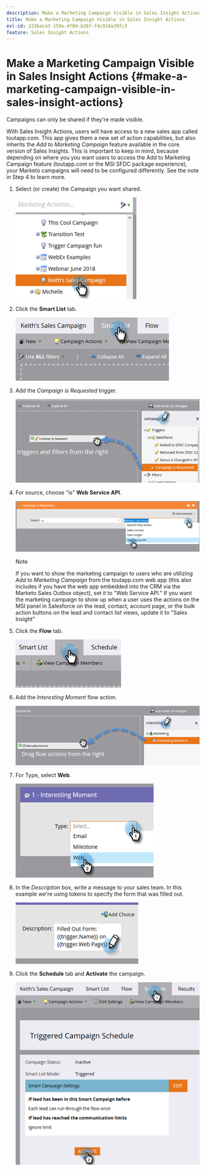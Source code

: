 ```yaml
---
description: Make a Marketing Campaign Visible in Sales Insight Actions - Marketo Docs - Product Documentation
title: Make a Marketing Campaign Visible in Sales Insight Actions
exl-id: 223baca3-159e-4f0d-b26f-f4c924a39fc3
feature: Sales Insight Actions
---
```

# Make a Marketing Campaign Visible in Sales Insight Actions {#make-a-marketing-campaign-visible-in-sales-insight-actions}

Campaigns can only be shared if they're made visible.

With Sales Insight Actions, users will have access to a new sales app called toutapp.com. This app gives them a new set of action capabilities, but also inherits the _Add to Marketing Campaign_ feature available in the core version of Sales Insights. This is important to keep in mind, because depending on where you you want users to access the Add to Marketing Campaign feature (toutapp.com or the MSI SFDC package experience), your Marketo campaigns will need to be configured differently. See the note in Step 4 to learn more.

1. Select (or create) the Campaign you want shared.

   ![](assets/make-a-marketing-campaign-visible-sia-1.png)

1. Click the **Smart List** tab.

   ![](assets/make-a-marketing-campaign-visible-sia-2.png)

1. Add the _Campaign is Requested_ trigger.

   ![](assets/make-a-marketing-campaign-visible-sia-3.png)

1. For source, choose "is" **Web Service API**.

   ![](assets/make-a-marketing-campaign-visible-sia-4.png)

   >[!NOTE]
   >
   >If you want to show the marketing campaign to users who are utilizing _Add to Marketing Campaign_ from the toutapp.com web app (this also includes if you have the web app embedded into the CRM via the Marketo Sales Outbox object), set it to "Web Service API." If you want the marketing campaign to show up when a user uses the actions on the MSI panel in Salesforce on the lead, contact, account page, or the bulk action buttons on the lead and contact list views, update it to "Sales Insight"

1. Click the **Flow** tab.

   ![](assets/make-a-marketing-campaign-visible-sia-5.png)

1. Add the _Interesting Moment_ flow action.

   ![](assets/make-a-marketing-campaign-visible-sia-6.png)

1. For Type, select **Web**.

   ![](assets/make-a-marketing-campaign-visible-sia-7.png)

1. In the _Description_ box, write a message to your sales team. In this example we're using tokens to specify the form that was filled out.

   ![](assets/make-a-marketing-campaign-visible-sia-8.png)

1. Click the **Schedule** tab and **Activate** the campaign.

   ![](assets/make-a-marketing-campaign-visible-sia-9.png)
